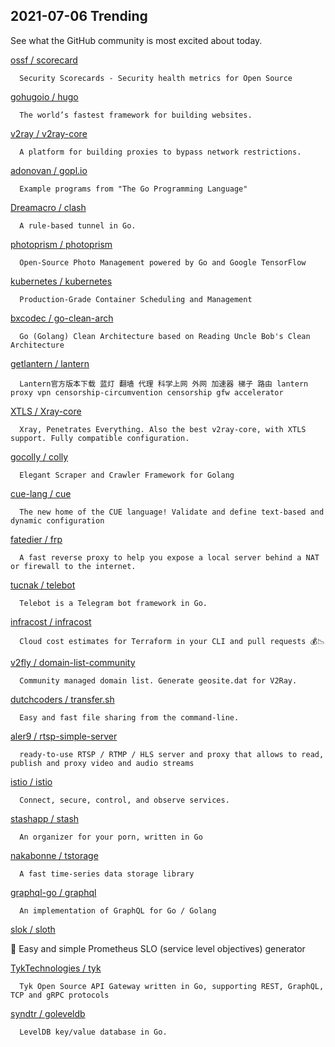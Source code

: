 ## 2021-07-06 Trending 
See what the GitHub community is most excited about today. 

[ossf / scorecard](https://github.com/ossf/scorecard) 

      Security Scorecards - Security health metrics for Open Source
     
[gohugoio / hugo](https://github.com/gohugoio/hugo) 

      The world’s fastest framework for building websites.
     
[v2ray / v2ray-core](https://github.com/v2ray/v2ray-core) 

      A platform for building proxies to bypass network restrictions.
     
[adonovan / gopl.io](https://github.com/adonovan/gopl.io) 

      Example programs from "The Go Programming Language"
     
[Dreamacro / clash](https://github.com/Dreamacro/clash) 

      A rule-based tunnel in Go.
     
[photoprism / photoprism](https://github.com/photoprism/photoprism) 

      Open-Source Photo Management powered by Go and Google TensorFlow
     
[kubernetes / kubernetes](https://github.com/kubernetes/kubernetes) 

      Production-Grade Container Scheduling and Management
     
[bxcodec / go-clean-arch](https://github.com/bxcodec/go-clean-arch) 

      Go (Golang) Clean Architecture based on Reading Uncle Bob's Clean Architecture
     
[getlantern / lantern](https://github.com/getlantern/lantern) 

      Lantern官方版本下载 蓝灯 翻墙 代理 科学上网 外网 加速器 梯子 路由 lantern proxy vpn censorship-circumvention censorship gfw accelerator
     
[XTLS / Xray-core](https://github.com/XTLS/Xray-core) 

      Xray, Penetrates Everything. Also the best v2ray-core, with XTLS support. Fully compatible configuration.
     
[gocolly / colly](https://github.com/gocolly/colly) 

      Elegant Scraper and Crawler Framework for Golang
     
[cue-lang / cue](https://github.com/cue-lang/cue) 

      The new home of the CUE language! Validate and define text-based and dynamic configuration
     
[fatedier / frp](https://github.com/fatedier/frp) 

      A fast reverse proxy to help you expose a local server behind a NAT or firewall to the internet.
     
[tucnak / telebot](https://github.com/tucnak/telebot) 

      Telebot is a Telegram bot framework in Go.
     
[infracost / infracost](https://github.com/infracost/infracost) 

      Cloud cost estimates for Terraform in your CLI and pull requests 💰📉

     
[v2fly / domain-list-community](https://github.com/v2fly/domain-list-community) 

      Community managed domain list. Generate geosite.dat for V2Ray.
     
[dutchcoders / transfer.sh](https://github.com/dutchcoders/transfer.sh) 

      Easy and fast file sharing from the command-line.
     
[aler9 / rtsp-simple-server](https://github.com/aler9/rtsp-simple-server) 

      ready-to-use RTSP / RTMP / HLS server and proxy that allows to read, publish and proxy video and audio streams
     
[istio / istio](https://github.com/istio/istio) 

      Connect, secure, control, and observe services.
     
[stashapp / stash](https://github.com/stashapp/stash) 

      An organizer for your porn, written in Go
     
[nakabonne / tstorage](https://github.com/nakabonne/tstorage) 

      A fast time-series data storage library
     
[graphql-go / graphql](https://github.com/graphql-go/graphql) 

      An implementation of GraphQL for Go / Golang
     
[slok / sloth](https://github.com/slok/sloth) 

      
🦥 Easy and simple Prometheus SLO (service level objectives) generator
     
[TykTechnologies / tyk](https://github.com/TykTechnologies/tyk) 

      Tyk Open Source API Gateway written in Go, supporting REST, GraphQL, TCP and gRPC protocols
     
[syndtr / goleveldb](https://github.com/syndtr/goleveldb) 

      LevelDB key/value database in Go.
     
